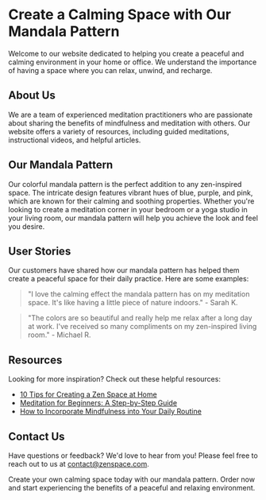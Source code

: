<!--font:Inter-->

# Create a Calming Space with Our Mandala Pattern

Welcome to our website dedicated to helping you create a peaceful and calming environment in your home or office. We understand the importance of having a space where you can relax, unwind, and recharge.

## About Us
We are a team of experienced meditation practitioners who are passionate about sharing the benefits of mindfulness and meditation with others. Our website offers a variety of resources, including guided meditations, instructional videos, and helpful articles.

## Our Mandala Pattern
Our colorful mandala pattern is the perfect addition to any zen-inspired space. The intricate design features vibrant hues of blue, purple, and pink, which are known for their calming and soothing properties. Whether you're looking to create a meditation corner in your bedroom or a yoga studio in your living room, our mandala pattern will help you achieve the look and feel you desire.

## User Stories
Our customers have shared how our mandala pattern has helped them create a peaceful space for their daily practice. Here are some examples:

> "I love the calming effect the mandala pattern has on my meditation space. It's like having a little piece of nature indoors." - Sarah K.

> "The colors are so beautiful and really help me relax after a long day at work. I've received so many compliments on my zen-inspired living room." - Michael R.

## Resources
Looking for more inspiration? Check out these helpful resources:

- [10 Tips for Creating a Zen Space at Home](#)
- [Meditation for Beginners: A Step-by-Step Guide](#)
- [How to Incorporate Mindfulness into Your Daily Routine](#)

## Contact Us
Have questions or feedback? We'd love to hear from you! Please feel free to reach out to us at [contact@zenspace.com](mailto:contact@zenspace.com).

Create your own calming space today with our mandala pattern. Order now and start experiencing the benefits of a peaceful and relaxing environment.

<!--

Write me content for website with wallpaper which alt text is:

"A colorful mandala pattern for a yoga or meditation website"

The name/title of the page should not be 1:1 copy of the alt text but rather a real content of the website which is using this wallpaper.

- Use markdown format 
- Start with heading
- Heading should be short and concise
- The content should look like a real website 
- The website should not be about the wallpaper, wallpaper is just a related background
- Heading should be contain work "wallpaper" or "background"
- Include real sections like references, contact, user stories, etc. use things relevant to the page purpose.
- Feel free to use structure like headings, bullets, numbering, blockquotes, paragraphs, horizontal lines, etc.
- You can use formatting like bold or _italic_
- You can include UTF-8 emojis
- Links should be only #hash anchors (and you can refer to the document itself)
- Do not include images


---


# Colorful Mandala Wallpaper for Your Zen Space

Welcome to our website dedicated to all things zen and meditation. Our mission is to provide you with the tools and resources you need to create a peaceful and calming environment in your home or office.

## About Us
We are a team of experienced meditation practitioners who understand the importance of creating a relaxing space for your daily practice. Our website offers a variety of resources, including guided meditations, instructional videos, and helpful articles.

## Our Mandala Wallpaper
Our colorful mandala wallpaper is the perfect addition to any yoga or meditation space. The intricate design features vibrant hues of blue, purple, and pink, which are known for their calming and soothing properties.

## User Stories
Our customers have raved about the positive impact our mandala wallpaper has had on their meditation practice. Here are some examples:

> "I love my new mandala wallpaper! It really helps me get into the right mindset for my daily meditation practice." - Jane D.

> "The colors are so beautiful and really help me relax after a long day at work. I highly recommend this wallpaper to anyone looking to create a zen space." - Michael R.

## References
Looking for more inspiration? Check out these helpful resources:

- [10 Tips for Creating a Zen Space at Home](#)
- [Meditation for Beginners: A Step-by-Step Guide](#)
- [How to Incorporate Mindfulness into Your Daily Routine](#)

## Contact Us
Have questions or feedback? We'd love to hear from you! Please feel free to reach out to us at [contact@zenspace.com](mailto:contact@zenspace.com).

Create your own zen space today with our colorful mandala wallpaper. Order now and start experiencing the benefits of a peaceful and calming environment.


---


Heading should not include word "wallpaper". The website should not be about the wallpaper itself, wallpaper is just a related background, rewrite whole content.


---


Heading should not include word "wallpaper". The website should not be about the wallpaper itself, wallpaper is just a related background, rewrite whole content.


---


# Create a Calming Space with Our Mandala Pattern

Welcome to our website dedicated to helping you create a peaceful and calming environment in your home or office. We understand the importance of having a space where you can relax, unwind, and recharge.

## About Us
We are a team of experienced meditation practitioners who are passionate about sharing the benefits of mindfulness and meditation with others. Our website offers a variety of resources, including guided meditations, instructional videos, and helpful articles.

## Our Mandala Pattern
Our colorful mandala pattern is the perfect addition to any zen-inspired space. The intricate design features vibrant hues of blue, purple, and pink, which are known for their calming and soothing properties. Whether you're looking to create a meditation corner in your bedroom or a yoga studio in your living room, our mandala pattern will help you achieve the look and feel you desire.

## User Stories
Our customers have shared how our mandala pattern has helped them create a peaceful space for their daily practice. Here are some examples:

> "I love the calming effect the mandala pattern has on my meditation space. It's like having a little piece of nature indoors." - Sarah K.

> "The colors are so beautiful and really help me relax after a long day at work. I've received so many compliments on my zen-inspired living room." - Michael R.

## Resources
Looking for more inspiration? Check out these helpful resources:

- [10 Tips for Creating a Zen Space at Home](#)
- [Meditation for Beginners: A Step-by-Step Guide](#)
- [How to Incorporate Mindfulness into Your Daily Routine](#)

## Contact Us
Have questions or feedback? We'd love to hear from you! Please feel free to reach out to us at [contact@zenspace.com](mailto:contact@zenspace.com).

Create your own calming space today with our mandala pattern. Order now and start experiencing the benefits of a peaceful and relaxing environment.

-->
